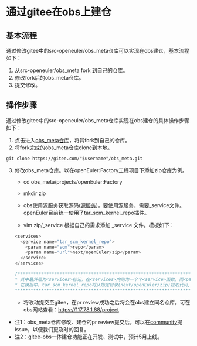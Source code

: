﻿# 通过gitee在obs上建仓



## 基本流程

通过修改gitee中的src-openeuler/obs_meta仓库可以实现在obs建仓，基本流程如下：

1. 从src-openeuler/obs_meta  fork 到自己的仓库。
2. 修改fork后的obs_meta仓库。
3. 提交修改。

## 操作步骤

通过修改gitee中的src-openeuler/obs_meta仓库实现在obs建仓的具体操作步骤如下：

1. 点击进入[obs_meta仓库](https://gitee.com/src-openeuler/obs_meta.git)，将其fork到自己的仓库。
2. 将fork完成的obs_meta仓库clone到本地。

```
git clone https://gitee.com/"$username"/obs_meta.git
```

3. 修改obs_meta仓库。以在openEuler:Factory工程项目下添加zip仓库为例。
   * cd obs_meta/projects/openEuler:Factory

   * mkdir zip
   
   * obs使用源服务获取源码([源服务](https://openbuildservice.org/help/manuals/obs-user-guide/cha.obs.source_service.html))，要使用源服务，需要_service文件。openEuler目前统一使用了tar_scm_kernel_repo插件。

   * vim zip/_service 根据自己的需求添加 _service 文件。模板如下：

   ```c
   <services>
     <service name="tar_scm_kernel_repo">
       <param name="scm">repo</param>
       <param name="url">next/openEuler/zip</param>
     </service>
   </services>
   
   /***********************************************************************************************************************************************************************
   * 其中最外层为<services>标记，在<services>内则为一个个<service>函数，而<param>则为<service>函数的参数。
   * 在模板中，tar_scm_kernel_repo将从指定目录(next/openEuler/zip)拉取代码,在gitee src-openeuler/zip仓库的代码提交合入后，后台会将相应代码自动更新到next/openEuler/zip同名目录下。
   ***********************************************************************************************************************************************************************/
   
   ```
	    
   * 将改动提交至gitee，在pr review成功之后将会在obs建立同名仓库。可在obs网站查看：https://117.78.1.88/project

* 注1：obs_meta仓库修改、建仓的pr review提交后，可以在[community](https://gitee.com/openeuler/community.git)提issue，以便我们更及时的回复。
* 注2：gitee-obs一体建仓功能正在开发、测试中，预计5月上线。